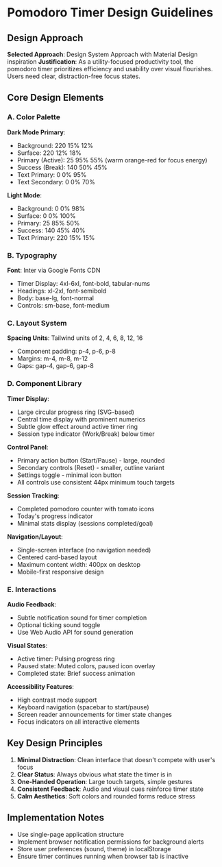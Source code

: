 # Pomodoro Timer Design Guidelines

## Design Approach
**Selected Approach**: Design System Approach with Material Design inspiration
**Justification**: As a utility-focused productivity tool, the pomodoro timer prioritizes efficiency and usability over visual flourishes. Users need clear, distraction-free focus states.

## Core Design Elements

### A. Color Palette
**Dark Mode Primary**:
- Background: 220 15% 12%
- Surface: 220 12% 18%
- Primary (Active): 25 95% 55% (warm orange-red for focus energy)
- Success (Break): 140 50% 45%
- Text Primary: 0 0% 95%
- Text Secondary: 0 0% 70%

**Light Mode**:
- Background: 0 0% 98%
- Surface: 0 0% 100%
- Primary: 25 85% 50%
- Success: 140 45% 40%
- Text Primary: 220 15% 15%

### B. Typography
**Font**: Inter via Google Fonts CDN
- Timer Display: 4xl-6xl, font-bold, tabular-nums
- Headings: xl-2xl, font-semibold
- Body: base-lg, font-normal
- Controls: sm-base, font-medium

### C. Layout System
**Spacing Units**: Tailwind units of 2, 4, 6, 8, 12, 16
- Component padding: p-4, p-6, p-8
- Margins: m-4, m-8, m-12
- Gaps: gap-4, gap-6, gap-8

### D. Component Library

**Timer Display**:
- Large circular progress ring (SVG-based)
- Central time display with prominent numerics
- Subtle glow effect around active timer ring
- Session type indicator (Work/Break) below timer

**Control Panel**:
- Primary action button (Start/Pause) - large, rounded
- Secondary controls (Reset) - smaller, outline variant
- Settings toggle - minimal icon button
- All controls use consistent 44px minimum touch targets

**Session Tracking**:
- Completed pomodoro counter with tomato icons
- Today's progress indicator
- Minimal stats display (sessions completed/goal)

**Navigation/Layout**:
- Single-screen interface (no navigation needed)
- Centered card-based layout
- Maximum content width: 400px on desktop
- Mobile-first responsive design

### E. Interactions
**Audio Feedback**:
- Subtle notification sound for timer completion
- Optional ticking sound toggle
- Use Web Audio API for sound generation

**Visual States**:
- Active timer: Pulsing progress ring
- Paused state: Muted colors, paused icon overlay
- Completed state: Brief success animation

**Accessibility Features**:
- High contrast mode support
- Keyboard navigation (spacebar to start/pause)
- Screen reader announcements for timer state changes
- Focus indicators on all interactive elements

## Key Design Principles
1. **Minimal Distraction**: Clean interface that doesn't compete with user's focus
2. **Clear Status**: Always obvious what state the timer is in
3. **One-Handed Operation**: Large touch targets, simple gestures
4. **Consistent Feedback**: Audio and visual cues reinforce timer state
5. **Calm Aesthetics**: Soft colors and rounded forms reduce stress

## Implementation Notes
- Use single-page application structure
- Implement browser notification permissions for background alerts
- Store user preferences (sound, theme) in localStorage
- Ensure timer continues running when browser tab is inactive